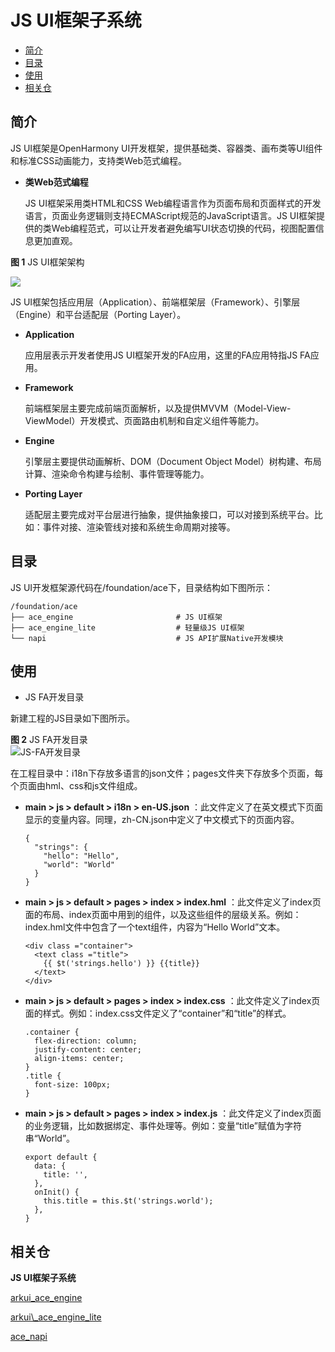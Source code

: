 # JS UI框架子系统<a name="ZH-CN_TOPIC_0000001087318673"></a>

-   [简介](#section11660541593)
-   [目录](#section179173014915)
-   [使用](#section1711605017917)
-   [相关仓](#section1599816111011)

## 简介<a name="section11660541593"></a>

JS UI框架是OpenHarmony UI开发框架，提供基础类、容器类、画布类等UI组件和标准CSS动画能力，支持类Web范式编程。

-   **类Web范式编程**

    JS UI框架采用类HTML和CSS Web编程语言作为页面布局和页面样式的开发语言，页面业务逻辑则支持ECMAScript规范的JavaScript语言。JS UI框架提供的类Web编程范式，可以让开发者避免编写UI状态切换的代码，视图配置信息更加直观。


**图 1**  JS UI框架架构<a name="fig15956152211427"></a>  


![](figures/zh-cn_image_0000001077953992.png)

JS UI框架包括应用层（Application）、前端框架层（Framework）、引擎层（Engine）和平台适配层（Porting Layer）。

-   **Application**

    应用层表示开发者使用JS UI框架开发的FA应用，这里的FA应用特指JS FA应用。

-   **Framework**

    前端框架层主要完成前端页面解析，以及提供MVVM（Model-View-ViewModel）开发模式、页面路由机制和自定义组件等能力。

-   **Engine**

    引擎层主要提供动画解析、DOM（Document Object Model）树构建、布局计算、渲染命令构建与绘制、事件管理等能力。

-   **Porting Layer**

    适配层主要完成对平台层进行抽象，提供抽象接口，可以对接到系统平台。比如：事件对接、渲染管线对接和系统生命周期对接等。


## 目录<a name="section179173014915"></a>

JS UI开发框架源代码在/foundation/ace下，目录结构如下图所示：

```
/foundation/ace
├── ace_engine                       # JS UI框架
├── ace_engine_lite                  # 轻量级JS UI框架
└── napi                             # JS API扩展Native开发模块
```

## 使用<a name="section1711605017917"></a>

-   JS FA开发目录

新建工程的JS目录如下图所示。

**图 2**  JS FA开发目录<a name="fig343917486112"></a>  
![](figures/JS-FA开发目录.png "JS-FA开发目录")

在工程目录中：i18n下存放多语言的json文件；pages文件夹下存放多个页面，每个页面由hml、css和js文件组成。

-  **main \> js \> default \> i18n \> en-US.json** ：此文件定义了在英文模式下页面显示的变量内容。同理，zh-CN.json中定义了中文模式下的页面内容。

    ```
    {
      "strings": {
        "hello": "Hello",
        "world": "World"
      }
    }
    ```

-  **main \> js \> default \> pages \> index \> index.hml** ：此文件定义了index页面的布局、index页面中用到的组件，以及这些组件的层级关系。例如：index.hml文件中包含了一个text组件，内容为“Hello World”文本。

    ```
    <div class ="container">
      <text class ="title">
        {{ $t('strings.hello') }} {{title}}
      </text>
    </div>
    ```

- **main \> js \> default \> pages \> index \> index.css** ：此文件定义了index页面的样式。例如：index.css文件定义了“container”和“title”的样式。

    ```
    .container {
      flex-direction: column;
      justify-content: center;
      align-items: center;
    }
    .title {
      font-size: 100px;
    }
    ```

-  **main \> js \> default \> pages \> index \> index.js** ：此文件定义了index页面的业务逻辑，比如数据绑定、事件处理等。例如：变量“title”赋值为字符串“World”。

    ```
    export default {
      data: {
        title: '',
      },
      onInit() {
        this.title = this.$t('strings.world');
      },
    }
    ```


## 相关仓<a name="section1599816111011"></a>

**JS UI框架子系统**

[arkui\_ace\_engine](https://gitee.com/openharmony/arkui_ace_engine)

[arkui\\_ace\_engine\_lite](https://gitee.com/openharmony/arkui_ace_engine_lite)

[ace\_napi](https://gitee.com/openharmony/ace_napi)

